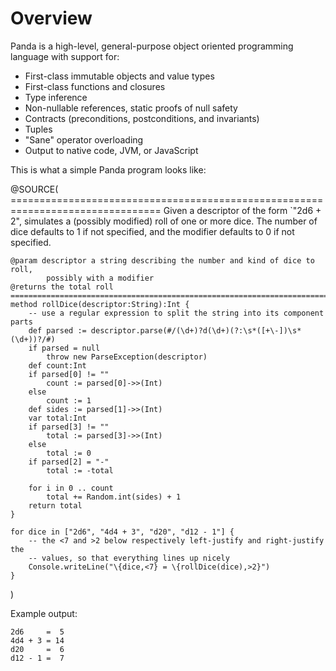 Overview
========

Panda is a high-level, general-purpose object oriented programming language with
support for:

* First-class immutable objects and value types
* First-class functions and closures
* Type inference
* Non-nullable references, static proofs of null safety
* Contracts (preconditions, postconditions, and invariants)
* Tuples
* "Sane" operator overloading
* Output to native code, JVM, or JavaScript

This is what a simple Panda program looks like:

@SOURCE(
    ================================================================================
    Given a descriptor of the form `"2d6 + 2", simulates a (possibly modified) roll 
    of one or more dice. The number of dice defaults to 1 if not specified, and
    the modifier defaults to 0 if not specified.

    @param descriptor a string describing the number and kind of dice to roll,
            possibly with a modifier
    @returns the total roll
    ================================================================================
    method rollDice(descriptor:String):Int {
        -- use a regular expression to split the string into its component parts
        def parsed := descriptor.parse(#/(\d+)?d(\d+)(?:\s*([+\-])\s*(\d+))?/#)
        if parsed = null
            throw new ParseException(descriptor)
        def count:Int
        if parsed[0] != ""
            count := parsed[0]->>(Int)
        else
            count := 1
        def sides := parsed[1]->>(Int)
        var total:Int
        if parsed[3] != ""
            total := parsed[3]->>(Int)
        else
            total := 0
        if parsed[2] = "-"
            total := -total
        
        for i in 0 .. count
            total += Random.int(sides) + 1
        return total
    }

    for dice in ["2d6", "4d4 + 3", "d20", "d12 - 1"] {
        -- the <7 and >2 below respectively left-justify and right-justify the 
        -- values, so that everything lines up nicely
        Console.writeLine("\{dice,<7} = \{rollDice(dice),>2}")
    }
)

Example output:

    2d6     =  5
    4d4 + 3 = 14
    d20     =  6
    d12 - 1 =  7